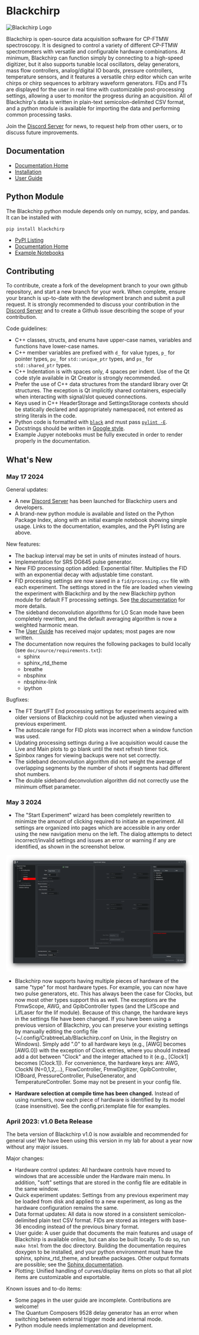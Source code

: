 # Blackchirp

![Blackchirp Logo](src/resources/icons/bc_logo_med.png)

Blackchirp is open-source data acquisition software for CP-FTMW spectroscopy. It is designed to control a variety of different CP-FTMW spectrometers with versatile and configurable hardware combinations. At minimum, Blackchirp can function simply by connecting to a high-speed digitizer, but it also supports tunable local oscillators, delay generators, mass flow controllers, analog/digital IO boards, pressure controllers, temperature sensors, and it features a versatile chirp editor which can write chirps or chirp sequences to arbitrary waveform generators. FIDs and FTs are displayed for the user in real time with customizable post-processing settings, allowing a user to monitor the progress during an acquisition. All of Blackchirp's data is written in plain-text semicolon-delimited CSV format, and a python module is available for importing the data and performing common processing tasks.

Join the [Discord Server](https://discord.gg/88CkbAKUZY) for news, to request help from other users, or to discuss future improvements.

## Documentation

- [Documentation Home](https://blackchirp.readthedocs.io/en/dev-1.0/index.html)
- [Installation](https://blackchirp.readthedocs.io/en/dev-1.0/user_guide/installation.html)
- [User Guide](https://blackchirp.readthedocs.io/en/dev-1.0/user_guide.html)

## Python Module

The Blackchirp python module depends only on numpy, scipy, and pandas. It can be installed with

```
pip install blackchirp
```

- [PyPI Listing](https://pypi.org/project/blackchirp/)
- [Documentation Home](https://blackchirp.readthedocs.io/en/dev-1.0/python.html)
- [Example Notebooks](https://blackchirp.readthedocs.io/en/dev-1.0/python/example.html)

## Contributing

To contribute, create a fork of the development branch to your own github repository, and start a new branch for your work. When complete, ensure your branch is up-to-date with the development branch and submit a pull request. It is strongly recommended to discuss your contribution in the  [Discord Server](https://discord.gg/88CkbAKUZY) and to create a Github issue describing the scope of your contribution.

Code guidelines:

- C++ classes, structs, and enums have upper-case names, variables and functions have lower-case names.
- C++ member variables are prefixed with ``d_`` for value types, ``p_`` for pointer types, ``pu_`` for ``std::unique_ptr`` types, and ``ps_`` for ``std::shared_ptr`` types.
- C++ Indentation is with spaces only, 4 spaces per indent. Use of the Qt code style available in Qt Creator is strongly recommended.
- Prefer the use of C++ data structures from the standard library over Qt structures. The exception is Qt implicitly shared containers, especially when interacting with signal/slot queued connections.
- Keys used in C++ HeaderStorage and SettingsStorage contexts should be statically declared and appropriately namespaced, not entered as string literals in the code.
- Python code is formatted with [``black``](https://github.com/psf/black) and must pass [``pylint -E``](https://pylint.org/).
- Docstrings should be written in [Google style](https://sphinxcontrib-napoleon.readthedocs.io/en/latest/example_google.html).
- Example Jupyer notebooks must be fully executed in order to render properly in the documentation.

## What's New

### May 17 2024

General updates:

- A new [Discord Server](https://discord.gg/88CkbAKUZY) has been launched for Blackchirp users and developers.
- A brand-new python module is available and listed on the Python Package Index, along with an initial example notebook showing simple usage. Links to the documentation, examples, and the PyPI listing are above.

New features:

- The backup interval may be set in units of minutes instead of hours.
- Implementation for SRS DG645 pulse generator.
- New FID processing option added: Exponential filter. Multiplies the FID with an exponential decay with adjustable time constant.
- FID processing settings are now saved in a ``fid/processing.csv`` file with each experiment. The settings stored in the file are loaded when viewing the experiment with Blackchirp and by the new Blackchirp python module for default FT processing settings. See [the documentation](https://blackchirp.readthedocs.io/en/dev-1.0/user_guide/cp-ftmw.html) for more details.
- The sideband deconvolution algorithms for LO Scan mode have been completely rewritten, and the default averaging algorithm is now a weighted harmonic mean.
- The [User Guide](https://blackchirp.readthedocs.io/en/dev-1.0/user_guide.html) has received major updates; most pages are now written.
- The documentation now requires the following packages to build locally (see ``doc/source/requirements.txt``):
  - sphinx
  - sphinx_rtd_theme
  - breathe
  - nbsphinx
  - nbsphinx-link
  - ipython

Bugfixes:

- The FT Start/FT End processing settings for experiments acquired with older versions of Blackchirp could not be adjusted when viewing a previous experiment.
- The autoscale range for FID plots was incorrect when a window function was used.
- Updating processing settings during a live acquisition would cause the Live and Main plots to go blank until the next refresh timer tick.
- Spinbox ranges for viewing backups were not set correctly.
- The sideband deconvolution algorithm did not weight the average of overlapping segments by the number of shots if segments had different shot numbers.
- The double sideband deconvolution algorithm did not correctly use the minimum offset parameter.

### May 3 2024

- The "Start Experiment" wizard has been completely rewritten to minimize the amount of clicking required to initiate an experiment. All settings are organized into pages which are accessible in any order using the new navigation menu on the left. The dialog attempts to detect incorrect/invalid settings and issues an error or warning if any are identified, as shown in the screenshot below. 

![New Experiment Setup Dialog](doc/source/_static/user_guide/experiment/expsetup.png)

- Blackchirp now supports having multiple pieces of hardware of the same "type" for most hardware types. For example, you can now have two pulse generators, etc. This has always been the case for Clocks, but now most other types support this as well. The exceptions are the FtmwScope, AWG, and GpibController types (and the LifScope and LifLaser for the lif module). Because of this change, the hardware keys in the settings file have been changed. If you have been using a previous version of Blackchirp, you can preserve your existing settings by manually editing the config file (~/.config/CrabtreeLab/Blackchirp.conf on Unix, in the Registry on Windows). Simply add ".0" to all hardware keys (e.g., \[AWG\] becomes \[AWG.0\]) with the exception of Clock entries, where you should instead add a dot between "Clock" and the integer attached to it (e.g., \[Clock1\] becomes \[Clock.1\]). For convenience, the hardware keys are: AWG, ClockN (N=0,1,2,...), FlowController, FtmwDigitizer, GpibController, IOBoard, PressureController, PulseGenerator, and TemperatureController. Some may not be present in your config file.

- **Hardware selection at compile time has been changed.** Instead of using numbers, now each piece of hardware is identified by its model (case insensitive). See the config.pri.template file for examples.



### April 2023: v1.0 Beta Release

The beta version of Blackchirp v1.0 is now avaialble and recommended for general use! We have been using this version in my lab for about a year now without any major issues.

Major changes:
- Hardware control updates: All hardware controls have moved to windows that are accessible under the Hardware main menu. In addition, "soft" settings that are stored in the config file are editable in the same window.
- Quick experiment updates: Settings from any previous experiment may be loaded from disk and applied to a new experiment, as long as the hardware configuration remains the same.
- Data format updates: All data is now stored in a consistent semicolon-delimited plain text CSV format. FIDs are stored as integers with base-36 encoding instead of the previous binary format.
- User guide: A user guide that documents the main features and usage of Blackchirp is available online, but can also be built locally. To do so, run `make html` from the doc directory. Building the documentation requires doxygen to be installed, and your python environment must have the sphinx, sphinx_rtd_theme, and breathe packages. Other output formats are possible; see the [Sphinx documentation](https://www.sphinx-doc.org/en/master/).
- Plotting: Unified handling of curves/display items on plots so that all plot items are customizable and exportable.

Known issues and to-do items:
- Some pages in the user guide are incomplete. Contributions are welcome!
- The Quantum Composers 9528 delay generator has an error when switching between external trigger mode and internal mode.
- Python module needs implementation and development.







